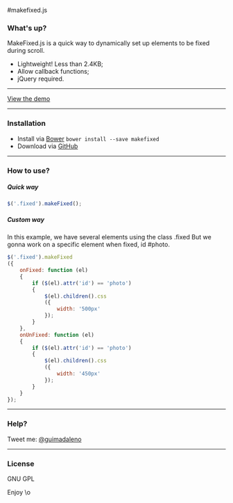 #makefixed.js

### What's up?

MakeFixed.js is a quick way to dynamically set up elements to be fixed during scroll.

  - Lightweight! Less than 2.4KB;
  - Allow callback functions;
  - jQuery required.

---

[View the demo](https://guimadaleno.github.io/demos/makefixed.js/demo.html)

---

### Installation

- Install via [Bower](http://bower.io) ```bower install --save makefixed```
- Download via [GitHub](https://github.com/guimadaleno/makefixed.js/archive/master.zip)

---

### How to use?

##### Quick way

```javascript
$('.fixed').makeFixed();
```

##### Custom way

In this example, we have several elements using the class .fixed
But we gonna work on a specific element when fixed, id #photo.

```javascript
$('.fixed').makeFixed
({
	onFixed: function (el)
	{
		if ($(el).attr('id') == 'photo')
		{
			$(el).children().css
			({
				width: '500px'
			});
		}
	},
	onUnFixed: function (el)
	{
		if ($(el).attr('id') == 'photo')
		{
			$(el).children().css
			({
				width: '450px'
			});
		}
	}
});
```

---

### Help?
Tweet me: [@guimadaleno](http://twitter.com/guimadaleno)

---

### License
GNU GPL

Enjoy \o
